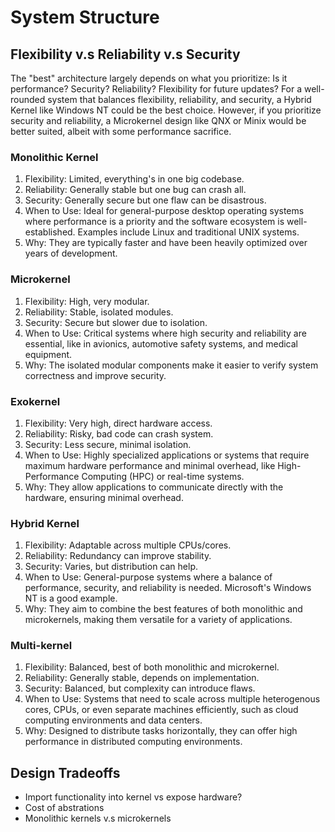 # System Structure 
## Flexibility v.s Reliability v.s Security 
The "best" architecture largely depends on what you prioritize: Is it performance? Security? Reliability? Flexibility for future updates? For a well-rounded system that balances flexibility, reliability, and security, a Hybrid Kernel like Windows NT could be the best choice. However, if you prioritize security and reliability, a Microkernel design like QNX or Minix would be better suited, albeit with some performance sacrifice.


### Monolithic Kernel
1. Flexibility: Limited, everything's in one big codebase.
2. Reliability: Generally stable but one bug can crash all.
3. Security: Generally secure but one flaw can be disastrous.
4. When to Use: Ideal for general-purpose desktop operating systems where performance is a priority and the software ecosystem is well-established. Examples include Linux and traditional UNIX systems.
5. Why: They are typically faster and have been heavily optimized over years of development.

### Microkernel
1. Flexibility: High, very modular.
2. Reliability: Stable, isolated modules.
3. Security: Secure but slower due to isolation.
4. When to Use: Critical systems where high security and reliability are essential, like in avionics, automotive safety systems, and medical equipment.
5. Why: The isolated modular components make it easier to verify system correctness and improve security.

### Exokernel
1. Flexibility: Very high, direct hardware access.
2. Reliability: Risky, bad code can crash system.
3. Security: Less secure, minimal isolation.
4. When to Use: Highly specialized applications or systems that require maximum hardware performance and minimal overhead, like High-Performance Computing (HPC) or real-time systems.
5. Why: They allow applications to communicate directly with the hardware, ensuring minimal overhead.

### Hybrid Kernel
1. Flexibility: Adaptable across multiple CPUs/cores.
2. Reliability: Redundancy can improve stability.
3. Security: Varies, but distribution can help.
4. When to Use: General-purpose systems where a balance of performance, security, and reliability is needed. Microsoft's Windows NT is a good example.
5. Why: They aim to combine the best features of both monolithic and microkernels, making them versatile for a variety of applications.

### Multi-kernel 
1. Flexibility: Balanced, best of both monolithic and microkernel.
2. Reliability: Generally stable, depends on implementation.
3. Security: Balanced, but complexity can introduce flaws.
4. When to Use: Systems that need to scale across multiple heterogenous cores, CPUs, or even separate machines efficiently, such as cloud computing environments and data centers.
5. Why: Designed to distribute tasks horizontally, they can offer high performance in distributed computing environments.

## Design Tradeoffs 
* Import functionality into kernel vs expose hardware?
* Cost of abstrations
* Monolithic kernels v.s microkernels 
